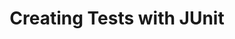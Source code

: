 ---
layout: page
title: Creating Tests with JUnit
permalink: /java/junit/lessons/creatingtestsinjunit.html
description: "How to mark code as Tests using JUnit"
comments: true
signoff: true
redirect_to:
  - https://automationintesting.com/java/junit/lessons/creatingtestsinjunit.html
---